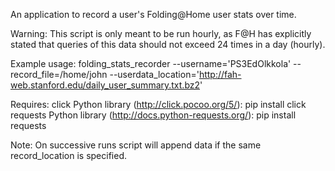 An application to record a user's Folding@Home user stats over time.

Warning: This script is only meant to be run hourly, as F@H has explicitly
  stated that queries of this data should not exceed 24 times in a day (hourly).

Example usage:
  folding_stats_recorder --username='PS3EdOlkkola' --record_file=/home/john
    --userdata_location='http://fah-web.stanford.edu/daily_user_summary.txt.bz2'

Requires: 
click Python library (http://click.pocoo.org/5/): pip install click
requests Python library (http://docs.python-requests.org/): pip install requests

Note: On successive runs script will append data if the same record_location is
  specified.